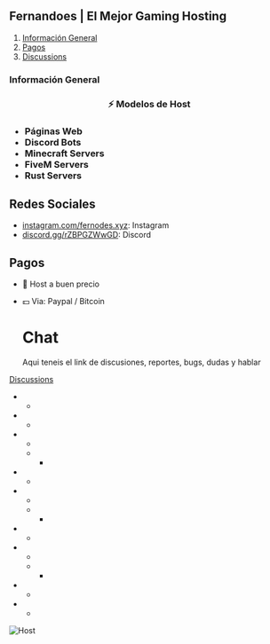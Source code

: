 ## Fernandoes | El Mejor Gaming Hosting

1. [Información General](#información-general)
2. [Pagos](#pagos)
3. [Discussions](#chat)

### Información General

<h3 align="center"> ⚡ Modelos de Host <h3>

- Páginas Web
- Discord Bots
- Minecraft Servers
- FiveM Servers
- Rust Servers



## Redes Sociales


* [instagram.com/fernodes.xyz](https://instagram.com/fernodes.xyz/): Instagram
* [discord.gg/rZBPGZWwGD](https://discord.gg/rZBPGZWwGD): Discord


## Pagos

- 👻 Host a buen precio
- 💵 Via: Paypal / Bitcoin

  <div> </div>
  
  # Chat
  
  <p> Aqui teneis el link de discusiones, reportes, bugs, dudas y hablar </p>
  
[Discussions](https://github.com/Pandaxyz-xd/fernodes-host/discussions)
  
<div> </div>
<div> </div>
  <div> </div>
  <div> </div>
  


  
  
 - -
 - -
 - -
   - -
 - -
 - -
   - -
 - -
 - -
   - -
 - -
 - -
  
  
  ![Host](https://i.imgur.com/dLXyfub.png)
